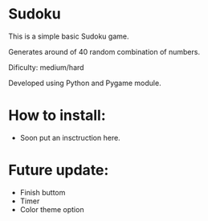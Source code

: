 # Sudoku

This is a simple basic Sudoku game.

Generates around of 40 random combination of numbers.

Dificulty: medium/hard

Developed using Python and Pygame module.

# How to install:

- Soon put an insctruction here.

# Future update:

- Finish buttom
- Timer 
- Color theme option



